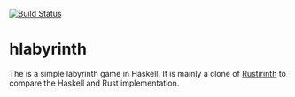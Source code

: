 [![Build Status](https://travis-ci.org/cohomology/hlabyrinth.svg?branch=master)](https://travis-ci.org/cohomology/hlabyrinth)

# hlabyrinth

The is a simple labyrinth game in Haskell. It is mainly a clone of [Rustirinth](https://github.com/cohomology/rustirinth) to compare the Haskell and Rust implementation. 
